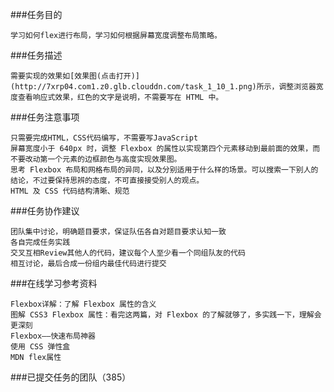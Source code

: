 ###任务目的

    学习如何flex进行布局，学习如何根据屏幕宽度调整布局策略。

###任务描述

    需要实现的效果如[效果图(点击打开)](http://7xrp04.com1.z0.glb.clouddn.com/task_1_10_1.png)所示，调整浏览器宽度查看响应式效果，红色的文字是说明，不需要写在 HTML 中。

###任务注意事项

    只需要完成HTML，CSS代码编写，不需要写JavaScript
    屏幕宽度小于 640px 时，调整 Flexbox 的属性以实现第四个元素移动到最前面的效果，而不要改动第一个元素的边框颜色与高度实现效果图。
    思考 Flexbox 布局和网格布局的异同，以及分别适用于什么样的场景。可以搜索一下别人的结论，不过要保持思辨的态度，不可直接接受别人的观点。
    HTML 及 CSS 代码结构清晰、规范

###任务协作建议

    团队集中讨论，明确题目要求，保证队伍各自对题目要求认知一致
    各自完成任务实践
    交叉互相Review其他人的代码，建议每个人至少看一个同组队友的代码
    相互讨论，最后合成一份组内最佳代码进行提交

###在线学习参考资料

    Flexbox详解：了解 Flexbox 属性的含义
    图解 CSS3 Flexbox 属性：看完这两篇，对 Flexbox 的了解就够了，多实践一下，理解会更深刻
    Flexbox——快速布局神器
    使用 CSS 弹性盒
    MDN flex属性

###已提交任务的团队（385）
